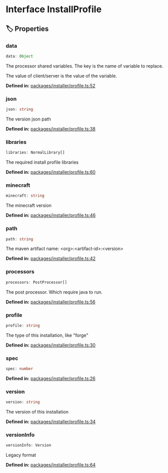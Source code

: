# Interface InstallProfile

## 🏷️ Properties

### data <Badge type="info" text="optional" />

```ts
data: Object
```
The processor shared variables. The key is the name of variable to replace.

The value of client/server is the value of the variable.
<p style="font-size: 14px; color: var(--vp-c-text-2)">
<strong>Defined in:</strong> <a href="https://github.com/voxelum/minecraft-launcher-core-node/blob/master/packages/installer/profile.ts#L52" target="_blank" rel="noreferrer">packages/installer/profile.ts:52</a>
</p>


### json

```ts
json: string
```
The version json path
<p style="font-size: 14px; color: var(--vp-c-text-2)">
<strong>Defined in:</strong> <a href="https://github.com/voxelum/minecraft-launcher-core-node/blob/master/packages/installer/profile.ts#L38" target="_blank" rel="noreferrer">packages/installer/profile.ts:38</a>
</p>


### libraries

```ts
libraries: NormalLibrary[]
```
The required install profile libraries
<p style="font-size: 14px; color: var(--vp-c-text-2)">
<strong>Defined in:</strong> <a href="https://github.com/voxelum/minecraft-launcher-core-node/blob/master/packages/installer/profile.ts#L60" target="_blank" rel="noreferrer">packages/installer/profile.ts:60</a>
</p>


### minecraft

```ts
minecraft: string
```
The minecraft version
<p style="font-size: 14px; color: var(--vp-c-text-2)">
<strong>Defined in:</strong> <a href="https://github.com/voxelum/minecraft-launcher-core-node/blob/master/packages/installer/profile.ts#L46" target="_blank" rel="noreferrer">packages/installer/profile.ts:46</a>
</p>


### path

```ts
path: string
```
The maven artifact name: &lt;org&gt;:&lt;artifact-id&gt;:&lt;version&gt;
<p style="font-size: 14px; color: var(--vp-c-text-2)">
<strong>Defined in:</strong> <a href="https://github.com/voxelum/minecraft-launcher-core-node/blob/master/packages/installer/profile.ts#L42" target="_blank" rel="noreferrer">packages/installer/profile.ts:42</a>
</p>


### processors <Badge type="info" text="optional" />

```ts
processors: PostProcessor[]
```
The post processor. Which require java to run.
<p style="font-size: 14px; color: var(--vp-c-text-2)">
<strong>Defined in:</strong> <a href="https://github.com/voxelum/minecraft-launcher-core-node/blob/master/packages/installer/profile.ts#L56" target="_blank" rel="noreferrer">packages/installer/profile.ts:56</a>
</p>


### profile

```ts
profile: string
```
The type of this installation, like "forge"
<p style="font-size: 14px; color: var(--vp-c-text-2)">
<strong>Defined in:</strong> <a href="https://github.com/voxelum/minecraft-launcher-core-node/blob/master/packages/installer/profile.ts#L30" target="_blank" rel="noreferrer">packages/installer/profile.ts:30</a>
</p>


### spec <Badge type="info" text="optional" />

```ts
spec: number
```
<p style="font-size: 14px; color: var(--vp-c-text-2)">
<strong>Defined in:</strong> <a href="https://github.com/voxelum/minecraft-launcher-core-node/blob/master/packages/installer/profile.ts#L26" target="_blank" rel="noreferrer">packages/installer/profile.ts:26</a>
</p>


### version

```ts
version: string
```
The version of this installation
<p style="font-size: 14px; color: var(--vp-c-text-2)">
<strong>Defined in:</strong> <a href="https://github.com/voxelum/minecraft-launcher-core-node/blob/master/packages/installer/profile.ts#L34" target="_blank" rel="noreferrer">packages/installer/profile.ts:34</a>
</p>


### versionInfo <Badge type="info" text="optional" />

```ts
versionInfo: Version
```
Legacy format
<p style="font-size: 14px; color: var(--vp-c-text-2)">
<strong>Defined in:</strong> <a href="https://github.com/voxelum/minecraft-launcher-core-node/blob/master/packages/installer/profile.ts#L64" target="_blank" rel="noreferrer">packages/installer/profile.ts:64</a>
</p>


